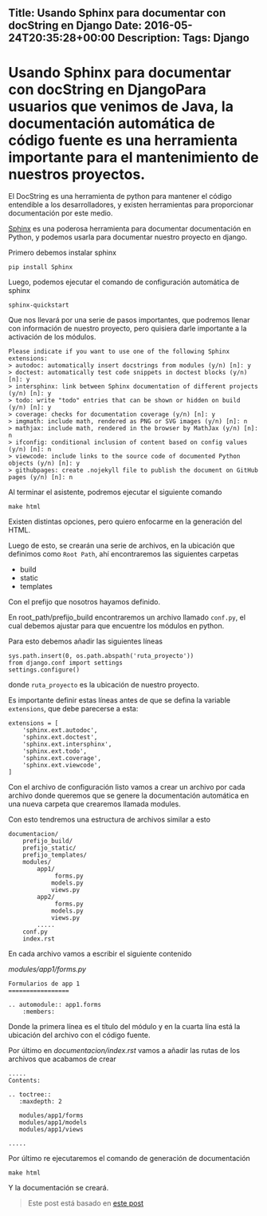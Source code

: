 Title: Usando Sphinx para documentar con docString en Django
Date: 2016-05-24T20:35:28+00:00
Description: 
Tags: Django
---
# Usando Sphinx para documentar con docString en DjangoPara usuarios que venimos de Java, la documentación automática de código fuente es una herramienta importante para el mantenimiento de nuestros proyectos.

El DocString es una herramienta de python para mantener el código entendible a los desarrolladores, y existen herramientas para proporcionar documentación por este medio.

[Sphinx](http://www.sphinx-doc.org/en/stable/) es una poderosa herramienta para documentar documentación en Python, y podemos usarla para documentar nuestro proyecto en django.

Primero debemos instalar sphinx

```
pip install Sphinx
```

Luego, podemos ejecutar el comando de configuración automática de sphinx

```
sphinx-quickstart
```
 Que nos llevará por una serie de pasos importantes, que podremos llenar con información de nuestro proyecto, pero quisiera darle importante a la activación de los módulos.

```
Please indicate if you want to use one of the following Sphinx extensions:
> autodoc: automatically insert docstrings from modules (y/n) [n]: y
> doctest: automatically test code snippets in doctest blocks (y/n) [n]: y
> intersphinx: link between Sphinx documentation of different projects (y/n) [n]: y
> todo: write "todo" entries that can be shown or hidden on build (y/n) [n]: y
> coverage: checks for documentation coverage (y/n) [n]: y
> imgmath: include math, rendered as PNG or SVG images (y/n) [n]: n
> mathjax: include math, rendered in the browser by MathJax (y/n) [n]: n
> ifconfig: conditional inclusion of content based on config values (y/n) [n]: n
> viewcode: include links to the source code of documented Python objects (y/n) [n]: y
> githubpages: create .nojekyll file to publish the document on GitHub pages (y/n) [n]: n
```

Al terminar el asistente, podremos ejecutar el siguiente comando

```
make html
```

Existen distintas opciones, pero quiero enfocarme en la generación del HTML.

Luego de esto, se crearán una serie de archivos, en la ubicación que definimos como `Root Path`, ahí encontraremos las siguientes carpetas
- build
- static
- templates

Con el prefijo que nosotros hayamos definido.

En root_path/prefijo_build encontraremos un archivo llamado `conf.py`, el cual debemos ajustar para que encuentre los módulos en python.

Para esto debemos añadir las siguientes líneas

```
sys.path.insert(0, os.path.abspath('ruta_proyecto'))
from django.conf import settings
settings.configure()
```

donde `ruta_proyecto` es la ubicación de nuestro proyecto.

Es importante definir estas líneas antes de que se defina la variable `extensions`, que debe parecerse a esta:

```
extensions = [
    'sphinx.ext.autodoc',
    'sphinx.ext.doctest',
    'sphinx.ext.intersphinx',
    'sphinx.ext.todo',
    'sphinx.ext.coverage',
    'sphinx.ext.viewcode',
]
```

Con el archivo de configuración listo vamos a crear un archivo por cada archivo donde queremos que se genere la documentación automática en una nueva carpeta que crearemos llamada modules.

Con esto tendremos una estructura de archivos similar a esto
```
documentacion/
    prefijo_build/
    prefijo_static/
    prefijo_templates/
    modules/
        app1/
             forms.py
            models.py
            views.py
        app2/
             forms.py
            models.py
            views.py
        .....
    conf.py
    index.rst
```

En cada archivo vamos a escribir el siguiente contenido

*modules/app1/forms.py*
```
Formularios de app 1
=================

.. automodule:: app1.forms
    :members:
```

Donde la primera línea es el título del módulo y en la cuarta lína está la ubicación del archivo con el código fuente.

Por último en *documentacion/index.rst* vamos a añadir las rutas de los archivos que acabamos de crear
```
.....
Contents:

.. toctree::
   :maxdepth: 2

   modules/app1/forms
   modules/app1/models
   modules/app1/views

.....
```

Por último re ejecutaremos el comando de generación de documentación

```
make html
```

Y la documentación se creará.

> Este post está basado en [este post](http://www.marinamele.com/2014/03/document-your-django-projects.html)